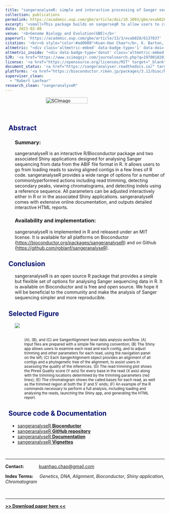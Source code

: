 ```yaml
---
title: "sangeranalyseR: simple and interactive processing of Sanger sequencing data in R"
collection: publications
permalink: https://academic.oup.com/gbe/article/doi/10.1093/gbe/evab028/6137837?guestAccessKey=0252e360-4455-46b3-8513-324e5246fc92
excerpt: '<small>This package builds on sangerseqR to allow users to create contigs from collections of Sanger sequencing reads. It provides a wide range of options for a number of commonly-performed actions including read trimming, detecting secondary peaks, and detecting indels using a reference sequence. All parameters can be adjusted interactively either in R or in the associated Shiny applications. There is extensive online documentation, and the package can outputs detailed HTML reports, including chromatograms.</small>'
date: 2021-02-08
venue: '<b>Genome Biology and Evolution(GBE)</b>'
paperurl: 'https://academic.oup.com/gbe/article/13/3/evab028/6137837'
citation: '<br><b style="color:#ad0000">Kuan-Hao Chao*</b>, K. Barton, S. Palmer, and R. Lanfear* (2021). sangeranalyseR: simple and interactive processing of Sanger sequencing data in R, <i><b>Genome Biology and Evolution</b></i>, Volume 13, Issue 3, March 2021, evab028, <a href="https://academic.oup.com/gbe/article/doi/10.1093/gbe/evab028/6137837?guestAccessKey=0252e360-4455-46b3-8513-324e5246fc92s">https://doi.org/10.1093/gbe/evab028</a>.'
altmetric: "<div class='altmetric-embed' data-badge-type='1' data-doi='10.1093/gbe/evab028' style='display:inline;'></div>"
altmetric_inside: "<div data-badge-type='donut' class='altmetric-embed' data-badge-popover='left' data-doi='10.1093/gbe/evab028' style='display:inline;'></div>"
SJR: '<a href="https://www.scimagojr.com/journalsearch.php?q=19700182013&amp;tip=sid&amp;exact=no" title="SCImago Journal &amp; Country Rank"><img border="0" src="https://www.scimagojr.com/journal_img.php?id=19700182013" style="width:235px; height: 250px;object-fit: cover;display: inline; margin-top:20px;" alt="SCImago Journal &amp; Country Rank"  /></a>'
license: '<a href="https://opensource.org/licenses/MIT" target="_blank"><img src="https://img.shields.io/badge/License-MIT-yellow.svg"></a>'
document_status: '<a href="https://sangeranalyser.readthedocs.io/" target="_blank"><img src="https://readthedocs.org/projects/pip/badge/"></a>'
platforms: '<a href="https://bioconductor.riken.jp/packages/3.12/bioc/html/sangeranalyseR.html" target="_blank"><img src="https://img.shields.io/badge/platform-macOS_/Linux_/Windows-green.svg"></a>'
superviser_clean:
  - "Robert Lanfear"
research_clean: "sangeranalyseR"
---
```


<!-- <script type='text/javascript' src='https://d1bxh8uas1mnw7.cloudfront.net/assets/embed.js'></script> -->

<script src="https://kit.fontawesome.com/yourcode.js"></script>

<!-- <div data-badge-type='donut' class='altmetric-embed' data-badge-popover='left' data-doi='10.1101/2020.05.18.102459' style='display:inline;'></div> -->

<div clss="row" style="display: flex; column-count: 3;">
  <div class="column">
    <div class='altmetric-embed' data-badge-type='medium-donut' data-doi='10.1093/gbe/evab028' style="inline; margin-top:10px"></div>
  </div>
  <div class="column">
    <a href="https://www.scimagojr.com/journalsearch.php?q=19700182013&amp;tip=sid&amp;exact=no" title="SCImago Journal &amp; Country Rank"><img border="0" src="https://www.scimagojr.com/journal_img.php?id=19700182013" style="width:60%;object-fit: cover;display: inline; margin-left:60px;" alt="SCImago Journal &amp; Country Rank"  /></a>
  </div>
  <div class="column">
  </div>
</div>


<h2 style="color: #000f70"> <i class="fas fa-dot-circle" style="font-size:18px;"></i> &nbsp;&nbsp;Abstract </h2>

<div style="margin-left: 30px">
<h3> Summary: </h3>
sangeranalyseR is an interactive R/Bioconductor package and two associated Shiny applications designed for analysing Sanger sequencing from data from the ABIF file format in R. It allows users to go from loading reads to saving aligned contigs in a few lines of R code. sangeranalyseR provides a wide range of options for a number of commonlyperformed actions including read trimming, detecting secondary peaks, viewing chromatograms, and detecting indels using a reference sequence. All parameters can be
adjusted interactively either in R or in the associated Shiny applications. sangeranalyseR comes with extensive online documentation, and outputs detailed interactive HTML reports.

<h3> Availability and implementation: </h3>
sangeranalyseR is implemented in R and released under
an MIT license. It is available for all platforms on Bioconductor (<a href="https://bioconductor.org/packages/sangeranalyseR">https://bioconductor.org/packages/sangeranalyseR</a>) and on Github (<a href="https://github.com/roblanf/sangeranalyseR">https://github.com/roblanf/sangeranalyseR</a>).
</div>

<h2 style="color: #000f70"> <i class="fas fa-dot-circle" style="font-size:18px;"></i> &nbsp;&nbsp;Conclusion </h2>

<div style="margin-left: 30px">
sangeranalyseR is an open source R package that provides a simple but flexible set of options for analysing Sanger sequencing data in R. It is available on Bioconductor and is free and open source. We hope it will be beneficial to the community and make the analysis of Sanger sequencing simpler and more reproducible.
</div>


<h2 style="color: #000f70"> <i class="fas fa-dot-circle" style="font-size:18px;"></i> &nbsp;&nbsp;Selected Figure </h2>

<div style="margin-left: 30px">
<img src="{{base_path}}/images/sangeranalyseR_figure_1.png">

<div style = "margin: 30px">
<small>(A), (B), and (C) are SangerAlignment level data analysis workflow. (A) Input files are prepared with a simple file naming convention; (B) The Shiny app allows users to examine each read and each contig, and to adjust trimming and other parameters for each read, using the navigation panel on the left; (C) Each SangerAlignment object provides an alignment of all contigs and a phylogenetic tree of the alignment, to assist users in assessing the quality of the inferences. (D) The read trimming plot shows the Phred Quality score (Y axis) for every base in the read (X axis) along with the trimming locations determined by the trimming parameters (red lines); (E) The chromatogram shows the called bases for each read, as well as the trimmed region at both the 3’ and 5’ ends; (F) An example of the R commands necessary to perform a full analysis, including loading and analysing the reads, launching the Shiny app, and generating the HTML report.</small>
</div>
</div>


<h2 style="color: #000f70"> <i class="fas fa-dot-circle" style="font-size:18px;"></i> &nbsp;&nbsp;Source code & Documentation </h2>

<div style="margin-left: 15px">
  <ul>
    <li><a href="https://bioconductor.org/packages/sangeranalyseR">sangeranalyseR <b>Bioconductor</b></a></li>
    <li><a href="https://github.com/roblanf/sangeranalyseR">sangeranalyseR <b>GitHub repository</b></a></li>
    <li><a href="https://sangeranalyser.readthedocs.io/">sangeranalyseR <b>Documentation</b></a></li>
    <li><a href="https://bioconductor.org/packages/devel/bioc/vignettes/sangeranalyseR/inst/doc/sangeranalyseR.html">sangeranalyseR <b>Vignettes</b></a></li>
  </ul>
</div>


<br>

---

**Contact:**&nbsp;&nbsp;&nbsp;&nbsp;&nbsp;&nbsp;&nbsp;&nbsp;&nbsp;&nbsp;&nbsp;&nbsp;[kuanhao.chao@gmail.com](mailto:kuanhao.chao@gmail.com)

**Index Terms:** &nbsp;&nbsp;&nbsp;&nbsp;*Genetics*, *DNA*, *Alignment*, *Bioconductor*, *Shiny application*, *Chromatogram*

<br>

---
[**>> Download paper here <<**](https://watermark.silverchair.com/evab028.pdf?token=AQECAHi208BE49Ooan9kkhW_Ercy7Dm3ZL_9Cf3qfKAc485ysgAAAsMwggK_BgkqhkiG9w0BBwagggKwMIICrAIBADCCAqUGCSqGSIb3DQEHATAeBglghkgBZQMEAS4wEQQMZuPkF_0ajX9ulxRQAgEQgIICdmPS94PwF1AacCAt-pMPTnZcUQuUr41gsT4TlyNxdEn6gfiBhvV9LN6n17lf6eHyoQArwQtYsv2Jg1Ik-qbjVE8xF2Ckz-VeZ725DXDdrnaPC8sEgysTrrecCATSaWFRDTfGjXoGfrZGz9JQ8Fm2zW-niF5VAJEIWfft2QMdW2v_1Ujfa1GArWkaJo2Yz7exnzPq5D6kQ9fD7YQAsbzFIbF0EqWCEzw6A0M1Z9yGG1Jl2JnQAigJk9WdSDavgQ4gQXskmRxEGEwe3D53iGhACZSyFf_Od0MOO6AzTfFVWll3WTxULrLo-jC4yoP0oQShCqpSAsKfhE2aJc5IumP5p6N_six2mOC1lQUl1Z2B3xpXn95chDFMtxF0IYxR_P2YqkQXoM1w67W_SUTF2nE88heSup2OJbDC2gu4OfkBvM4aoCG773JE5012IIfO0I5dus0EdaUdXLcXrsPtn1u2-GpRfZL_-lYFgXJ0-aQguq1Icp7f36jPn487Nfk7Q7ZoxjEwb3kSDF6S_961jEZNhxspQrPtjRXLcOhSyGrF8LNod5a76jvSTX2zFdt4R1mduvwjQsyUW_Hh57ayosMRWls7nIjvJcsxnMXZ6j3yBU9x2SiLRa-gBKZbINOPQ4AXJlPZWi5ktkXrEOWsb05jORRHjOS25EKzJETkx5ER3J65scHB510aneuq5qYR0XCwdHK-sP7JCQM9aZcxeth4ktM83wV6FEQx-H0rQkFAarT5TDqC-Lx-butKLD-I6CvP_busI7pZ8sv9Ctx7hUe2wnlOiLdabd7uKmWAwxGBqwyzEvIjiWGrl0vQhsuZnQ3u9-veU3NWvw)
